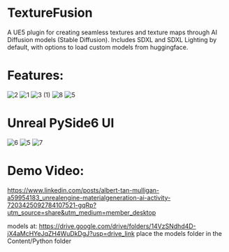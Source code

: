 # TextureFusion
A UE5 plugin for creating seamless textures and texture maps through AI Diffusion models (Stable Diffusion). Includes SDXL and SDXL Lighting by default, with options to load custom models from huggingface.



# Features:
![2](https://github.com/user-attachments/assets/275c7618-6c0a-4961-968e-cdbb1f2c5854)
![1](https://github.com/user-attachments/assets/d4613c0b-8e45-4571-b60a-53d1567562c5)
![3 (1)](https://github.com/user-attachments/assets/cffefb95-c843-473c-8a1b-63cc009a6b9c)
![8](https://github.com/user-attachments/assets/97977389-72de-49ba-b566-c51aaa15f9bf)
![5](https://github.com/user-attachments/assets/b9dd634f-e062-464d-af1f-3adadd111705)


# Unreal PySide6 UI
![6](https://github.com/user-attachments/assets/3eb2e3ab-b582-4338-90a2-9dbce85b81fc)
![5](https://github.com/user-attachments/assets/32e702fb-bb35-44f6-968a-6c9a5f72b8be)
![7](https://github.com/user-attachments/assets/82cc5010-e179-4a8b-8b08-1fe8e8e30e51)


# Demo Video:
https://www.linkedin.com/posts/albert-tan-mulligan-a59954183_unrealengine-materialgeneration-ai-activity-7203425092784107521-gqRp?utm_source=share&utm_medium=member_desktop

models at: 
https://drive.google.com/drive/folders/14VzSNdhd4D-jX4aMcHYeJqZH4WuDkDgJ?usp=drive_link
place the models folder in the Content/Python folder

